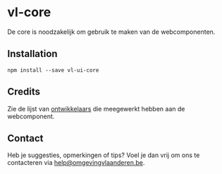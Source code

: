# vl-core
De core is noodzakelijk om gebruik te maken van de webcomponenten.

## Installation
```
npm install --save vl-ui-core
```

## Credits
Zie de lijst van [ontwikkelaars](https://github.com/milieuinfo/webcomponent-vl-ui-core/graphs/contributors) die meegewerkt hebben aan de webcomponent.

## Contact
Heb je suggesties, opmerkingen of tips? Voel je dan vrij om ons te contacteren via help@omgevingvlaanderen.be.